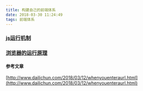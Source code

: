 ```yaml
---
title: 构建自己的前端体系
date: 2018-03-30 11:24:49
tags: 前端体系
---
```


### [js运行机制](https://segmentfault.com/a/1190000012925872)

### [浏览器的运行原理](https://segmentfault.com/a/1190000009975744)

#### 参考文章

[http://www.dailichun.com/2018/03/12/whenyouenteraurl.html](http://www.dailichun.com/2018/03/12/whenyouenteraurl.html)
